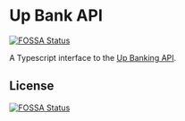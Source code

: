 # Up Bank API
[![FOSSA Status](https://app.fossa.com/api/projects/git%2Bgithub.com%2Fjacobjmarks%2Fup-bank-api.svg?type=shield)](https://app.fossa.com/projects/git%2Bgithub.com%2Fjacobjmarks%2Fup-bank-api?ref=badge_shield)


A Typescript interface to the [Up Banking API](https://github.com/up-banking/api).


## License
[![FOSSA Status](https://app.fossa.com/api/projects/git%2Bgithub.com%2Fjacobjmarks%2Fup-bank-api.svg?type=large)](https://app.fossa.com/projects/git%2Bgithub.com%2Fjacobjmarks%2Fup-bank-api?ref=badge_large)